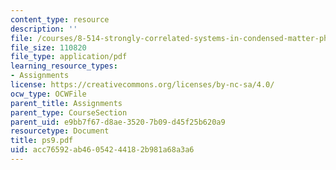 ```yaml
---
content_type: resource
description: ''
file: /courses/8-514-strongly-correlated-systems-in-condensed-matter-physics-fall-2003/acc76592ab46054244182b981a68a3a6_ps9.pdf
file_size: 110820
file_type: application/pdf
learning_resource_types:
- Assignments
license: https://creativecommons.org/licenses/by-nc-sa/4.0/
ocw_type: OCWFile
parent_title: Assignments
parent_type: CourseSection
parent_uid: e9bb7f67-d8ae-3520-7b09-d45f25b620a9
resourcetype: Document
title: ps9.pdf
uid: acc76592-ab46-0542-4418-2b981a68a3a6
---
```

